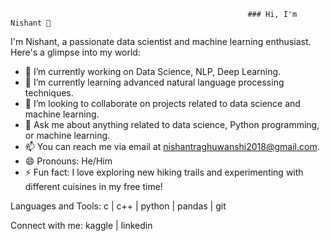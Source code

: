                                                          ### Hi, I'm Nishant 👋

I'm Nishant, a passionate data scientist and machine learning enthusiast. Here's a glimpse into my world:

- 🔭 I’m currently working on Data Science, NLP, Deep Learning.
- 🌱 I’m currently learning advanced natural language processing techniques.
- 👯 I’m looking to collaborate on projects related to data science and machine learning.
- 💬 Ask me about anything related to data science, Python programming, or machine learning.
- 📫 You can reach me via email at nishantraghuwanshi2018@gmail.com.
- 😄 Pronouns: He/Him
- ⚡ Fun fact: I love exploring new hiking trails and experimenting with different cuisines in my free time!


Languages and Tools:
c | c++ | python | pandas | git

Connect with me:
kaggle | linkedin
